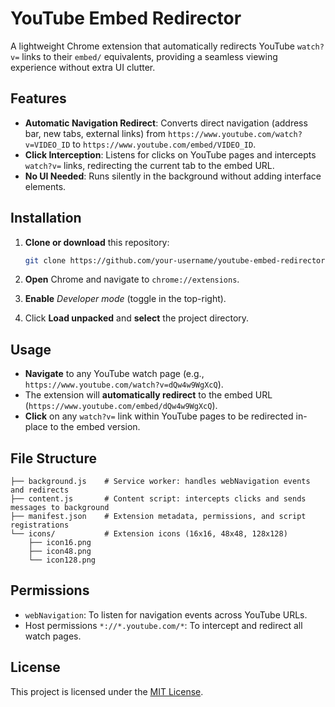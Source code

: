 # YouTube Embed Redirector

A lightweight Chrome extension that automatically redirects YouTube `watch?v=` links to their `embed/` equivalents, providing a seamless viewing experience without extra UI clutter.

## Features

* **Automatic Navigation Redirect**: Converts direct navigation (address bar, new tabs, external links) from `https://www.youtube.com/watch?v=VIDEO_ID` to `https://www.youtube.com/embed/VIDEO_ID`.
* **Click Interception**: Listens for clicks on YouTube pages and intercepts `watch?v=` links, redirecting the current tab to the embed URL.
* **No UI Needed**: Runs silently in the background without adding interface elements.

## Installation

1. **Clone or download** this repository:

   ```bash
   git clone https://github.com/your-username/youtube-embed-redirector.git
   ```
2. **Open** Chrome and navigate to `chrome://extensions`.
3. **Enable** *Developer mode* (toggle in the top-right).
4. Click **Load unpacked** and **select** the project directory.

## Usage

* **Navigate** to any YouTube watch page (e.g., `https://www.youtube.com/watch?v=dQw4w9WgXcQ`).
* The extension will **automatically redirect** to the embed URL (`https://www.youtube.com/embed/dQw4w9WgXcQ`).
* **Click** on any `watch?v=` link within YouTube pages to be redirected in-place to the embed version.

## File Structure

```
├── background.js    # Service worker: handles webNavigation events and redirects
├── content.js       # Content script: intercepts clicks and sends messages to background
├── manifest.json    # Extension metadata, permissions, and script registrations
└── icons/           # Extension icons (16x16, 48x48, 128x128)
    ├── icon16.png
    ├── icon48.png
    └── icon128.png
```

## Permissions

* `webNavigation`: To listen for navigation events across YouTube URLs.
* Host permissions `*://*.youtube.com/*`: To intercept and redirect all watch pages.

## License

This project is licensed under the [MIT License](LICENSE).
